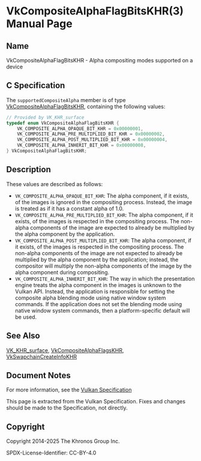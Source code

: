 # VkCompositeAlphaFlagBitsKHR(3) Manual Page

## Name

VkCompositeAlphaFlagBitsKHR - Alpha compositing modes supported on a device



## [](#_c_specification)C Specification

The `supportedCompositeAlpha` member is of type [VkCompositeAlphaFlagBitsKHR](https://registry.khronos.org/vulkan/specs/latest/man/html/VkCompositeAlphaFlagBitsKHR.html), containing the following values:

```c++
// Provided by VK_KHR_surface
typedef enum VkCompositeAlphaFlagBitsKHR {
    VK_COMPOSITE_ALPHA_OPAQUE_BIT_KHR = 0x00000001,
    VK_COMPOSITE_ALPHA_PRE_MULTIPLIED_BIT_KHR = 0x00000002,
    VK_COMPOSITE_ALPHA_POST_MULTIPLIED_BIT_KHR = 0x00000004,
    VK_COMPOSITE_ALPHA_INHERIT_BIT_KHR = 0x00000008,
} VkCompositeAlphaFlagBitsKHR;
```

## [](#_description)Description

These values are described as follows:

- `VK_COMPOSITE_ALPHA_OPAQUE_BIT_KHR`: The alpha component, if it exists, of the images is ignored in the compositing process. Instead, the image is treated as if it has a constant alpha of 1.0.
- `VK_COMPOSITE_ALPHA_PRE_MULTIPLIED_BIT_KHR`: The alpha component, if it exists, of the images is respected in the compositing process. The non-alpha components of the image are expected to already be multiplied by the alpha component by the application.
- `VK_COMPOSITE_ALPHA_POST_MULTIPLIED_BIT_KHR`: The alpha component, if it exists, of the images is respected in the compositing process. The non-alpha components of the image are not expected to already be multiplied by the alpha component by the application; instead, the compositor will multiply the non-alpha components of the image by the alpha component during compositing.
- `VK_COMPOSITE_ALPHA_INHERIT_BIT_KHR`: The way in which the presentation engine treats the alpha component in the images is unknown to the Vulkan API. Instead, the application is responsible for setting the composite alpha blending mode using native window system commands. If the application does not set the blending mode using native window system commands, then a platform-specific default will be used.

## [](#_see_also)See Also

[VK\_KHR\_surface](https://registry.khronos.org/vulkan/specs/latest/man/html/VK_KHR_surface.html), [VkCompositeAlphaFlagsKHR](https://registry.khronos.org/vulkan/specs/latest/man/html/VkCompositeAlphaFlagsKHR.html), [VkSwapchainCreateInfoKHR](https://registry.khronos.org/vulkan/specs/latest/man/html/VkSwapchainCreateInfoKHR.html)

## [](#_document_notes)Document Notes

For more information, see the [Vulkan Specification](https://registry.khronos.org/vulkan/specs/latest/html/vkspec.html#VkCompositeAlphaFlagBitsKHR)

This page is extracted from the Vulkan Specification. Fixes and changes should be made to the Specification, not directly.

## [](#_copyright)Copyright

Copyright 2014-2025 The Khronos Group Inc.

SPDX-License-Identifier: CC-BY-4.0